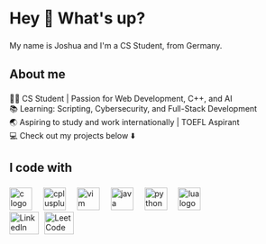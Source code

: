 <h1 align="left">Hey 👋 What's up?</h1>

###

<p align="left">My name is Joshua and I'm a CS Student, from Germany.</p>

###

<h2 align="left">About me</h2>

###

<p align="left">👨‍💻 CS Student | Passion for Web    Development, C++, and AI  <br>📚 Learning:  Scripting, Cybersecurity, and Full-Stack Development  <br>🌏 Aspiring to study and work internationally | TOEFL Aspirant  <br>💻 Check out my projects below ⬇️</p>

###

<h2 align="left">I code with</h2>

###

<div align="left">
  <img src="https://cdn.jsdelivr.net/gh/devicons/devicon/icons/c/c-original.svg" height="40" alt="c logo"  />
  <img width="12" />
  <img src="https://cdn.jsdelivr.net/gh/devicons/devicon/icons/cplusplus/cplusplus-original.svg" height="40" alt="cplusplus logo"  />
  <img width="12" />
  <img src="https://cdn.jsdelivr.net/gh/devicons/devicon/icons/vim/vim-original.svg" height="40" alt="vim logo"  />
  <img width="12" />
  <img src="https://logos-world.net/wp-content/uploads/2022/07/Java-Logo.png" height="40" alt="java logo"  />
  <img width="12" />
  <img src="https://logos-world.net/wp-content/uploads/2021/10/Python-Logo.png" height="40" alt="python logo"  />
  <img width="12" />
  <img src="https://cdn.jsdelivr.net/gh/devicons/devicon/icons/lua/lua-original.svg" height="40" alt="lua logo"  />
</div>


<div style="display: flex; align-items: center; gap: 10px;">
  <a href="https://www.linkedin.com/in/joshua-ide-338340343" target="_blank">
    <img src="https://raw.githubusercontent.com/maurodesouza/profile-readme-generator/master/src/assets/icons/social/linkedin/default.svg" width="52" height="40" alt="LinkedIn logo" />
  </a>
  <a href="https://leetcode.com/u/jXT4xfMVhN/" target="_blank">
    <img src="https://upload.wikimedia.org/wikipedia/commons/0/0a/LeetCode_Logo_black_with_text.svg" width="52" height="40" alt="LeetCode logo" />
  </a>
</div>




###
